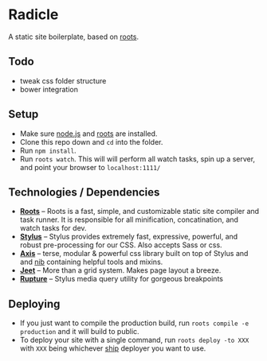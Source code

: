 # Radicle
A static site boilerplate, based on [roots](http://roots.cx).

## Todo
- tweak css folder structure
- bower integration

## Setup
- Make sure [node.js](http://nodejs.org) and [roots](http://roots.cx/articles/getting-started) are installed.
- Clone this repo down and `cd` into the folder.
- Run `npm install`.
- Run `roots watch`. This will will perform all watch tasks, spin up a server, and point your browser to `localhost:1111/`

## Technologies / Dependencies
- **[Roots](http://roots.cx)** – Roots is a fast, simple, and customizable static site compiler and task runner. It is responsible for all minification, concatination, and watch tasks for dev.
- **[Stylus](http://learnboost.github.io/stylus/)** – Stylus provides extremely fast, expressive, powerful, and robust pre-processing for our CSS. Also accepts Sass or css.
- **[Axis](http://axis.netlify.com)** – terse, modular & powerful css library built on top of Stylus and and [nib](http://visionmedia.github.io/nib/) containing helpful tools and mixins.
- **[Jeet](http://jeet.gs/)** – More than a grid system. Makes page layout a breeze.
- **[Rupture](http://jenius.github.io/rupture/)** – Stylus media query utility for gorgeous breakpoints

## Deploying
- If you just want to compile the production build, run `roots compile -e production` and it will build to public.
- To deploy your site with a single command, run `roots deploy -to XXX` with `XXX` being whichever [ship](https://github.com/carrot/ship#usage) deployer you want to use.
